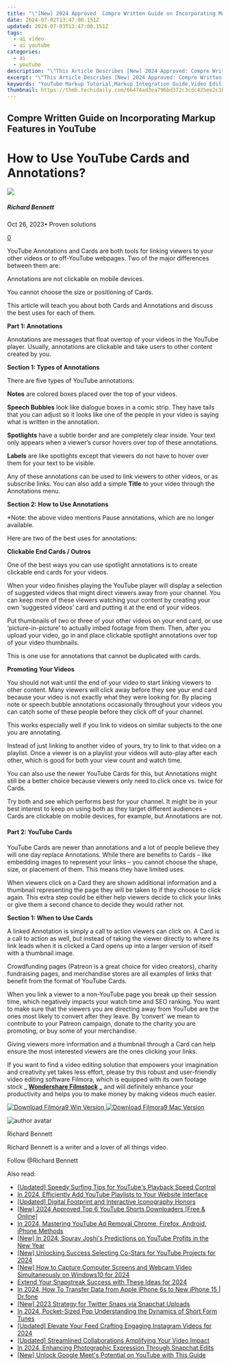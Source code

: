 ```yaml
---
title: "\"[New] 2024 Approved  Compre Written Guide on Incorporating Markup Features in YouTube\""
date: 2024-07-02T13:47:00.151Z
updated: 2024-07-03T13:47:00.151Z
tags:
  - ai video
  - ai youtube
categories:
  - ai
  - youtube
description: "\"This Article Describes [New] 2024 Approved: Compre Written Guide on Incorporating Markup Features in YouTube\""
excerpt: "\"This Article Describes [New] 2024 Approved: Compre Written Guide on Incorporating Markup Features in YouTube\""
keywords: "YouTube Markup Tutorial,Markup Integration Guide,Video Editing with Markup,HTML5 Markup for Videos,Embedding Code in YouTube,YouTube Layout Enhancement,Effective Video Markup"
thumbnail: https://thmb.techidaily.com/66474ad3ea796bd372c3cdc425ee2c1b3cee0dd881c03ccdd13266e6df3b21d0.jpg
---
```


## Compre Written Guide on Incorporating Markup Features in YouTube

# How to Use YouTube Cards and Annotations?

![](https://images.wondershare.com/filmora/article-images/richard-bennett.jpg)

##### Richard Bennett

 Oct 26, 2023• Proven solutions

[0](#commentsBoxSeoTemplate)

YouTube Annotations and Cards are both tools for linking viewers to your other videos or to off-YouTube webpages. Two of the major differences between them are:

Annotations are not clickable on mobile devices.

You cannot choose the size or positioning of Cards.

This article will teach you about both Cards and Annotations and discuss the best uses for each of them.

**Part 1: Annotations**

Annotations are messages that float overtop of your videos in the YouTube player. Usually, annotations are clickable and take users to other content created by you.

**Section 1: Types of Annotations**

There are five types of YouTube annotations:

**Notes** are colored boxes placed over the top of your videos.

**Speech Bubbles** look like dialogue boxes in a comic strip. They have tails that you can adjust so it looks like one of the people in your video is saying what is written in the annotation.

**Spotlights** have a subtle border and are completely clear inside. Your text only appears when a viewer’s cursor hovers over top of these annotations.

**Labels** are like spotlights except that viewers do not have to hover over them for your text to be visible.

Any of these annotations can be used to link viewers to other videos, or as subscribe links. You can also add a simple **Title** to your video through the Annotations menu.

**Section 2: How to Use Annotations**

\*Note: the above video mentions Pause annotations, which are no longer available.

Here are two of the best uses for annotations:

**Clickable End Cards / Outros**

One of the best ways you can use spotlight annotations is to create clickable end cards for your videos.

When your video finishes playing the YouTube player will display a selection of suggested videos that might direct viewers away from your channel. You can keep more of these viewers watching your content by creating your own ‘suggested videos’ card and putting it at the end of your videos.

Put thumbnails of two or three of your other videos on your end card, or use ‘picture-in-picture’ to actually imbed footage from them. Then, after you upload your video, go in and place clickable spotlight annotations over top of your video thumbnails.

This is one use for annotations that cannot be duplicated with cards.

**Promoting Your Videos**

You should not wait until the end of your video to start linking viewers to other content. Many viewers will click away before they see your end card because your video is not exactly what they were looking for. By placing note or speech bubble annotations occasionally throughout your videos you can catch some of these people before they click off of your channel.

This works especially well if you link to videos on similar subjects to the one you are annotating.

Instead of just linking to another video of yours, try to link to that video on a playlist. Once a viewer is on a playlist your videos will auto-play after each other, which is good for both your view count and watch time.

You can also use the newer YouTube Cards for this, but Annotations might still be a better choice because viewers only need to click once vs. twice for Cards.

Try both and see which performs best for your channel. It might be in your best interest to keep on using both as they target different audiences – Cards are clickable on mobile devices, for example, but Annotations are not.

#### **Part 2: YouTube Cards**

YouTube Cards are newer than annotations and a lot of people believe they will one day replace Annotations. While there are benefits to Cards – like embedding images to represent your links – you cannot choose the shape, size, or placement of them. This means they have limited uses.

When viewers click on a Card they are shown additional information and a thumbnail representing the page they will be taken to if they choose to click again. This extra step could be either help viewers decide to click your links or give them a second chance to decide they would rather not.

**Section 1: When to Use Cards**

A linked Annotation is simply a call to action viewers can click on. A Card is a call to action as well, but instead of taking the viewer directly to where its link leads when it is clicked a Card opens up into a larger version of itself with a thumbnail image.

Crowdfunding pages (Patreon is a great choice for video creators), charity fundraising pages, and merchandise stores are all examples of links that benefit from the format of YouTube Cards.

When you link a viewer to a non-YouTube page you break up their session time, which negatively impacts your watch time and SEO ranking. You want to make sure that the viewers you are directing away from YouTube are the ones most likely to convert after they leave. By ‘convert’ we mean to contribute to your Patreon campaign, donate to the charity you are promoting, or buy some of your merchandise.

Giving viewers more information and a thumbnail through a Card can help ensure the most interested viewers are the ones clicking your links.

If you want to find a video editing solution that empowers your imagination and creativity yet takes less effort, please try this robust and user-friendly video editing software Filmora, which is equipped with its own footage stock **_ [Wondershare Filmstock](https://www.filmstocks.com/?fs%5Fchannel=ws) _** and will definitely enhance your productivity and helps you to make money by making videos much easier.

[![Download Filmora9 Win Version](https://images.wondershare.com/filmora/guide/download-btn-win.jpg) ](https://tools.techidaily.com/wondershare/filmora/download/) [![Download Filmora9 Mac Version](https://images.wondershare.com/filmora/guide/download-btn-mac.jpg) ](https://tools.techidaily.com/wondershare/filmora/download/)

![author avatar](https://images.wondershare.com/filmora/article-images/richard-bennett.jpg)

Richard Bennett

Richard Bennett is a writer and a lover of all things video.

Follow @Richard Bennett


<ins class="adsbygoogle"
     style="display:block"
     data-ad-format="autorelaxed"
     data-ad-client="ca-pub-7571918770474297"
     data-ad-slot="1223367746"></ins>



<ins class="adsbygoogle"
     style="display:block"
     data-ad-client="ca-pub-7571918770474297"
     data-ad-slot="8358498916"
     data-ad-format="auto"
     data-full-width-responsive="true"></ins>

<span class="atpl-alsoreadstyle">Also read:</span>
<div><ul>
<li><a href="https://youtube-lab.techidaily.com/ed-speedy-surfing-tips-for-youtubes-playback-speed-control/"><u>[Updated] Speedy Surfing Tips for YouTube's Playback Speed Control</u></a></li>
<li><a href="https://youtube-lab.techidaily.com/24-efficiently-add-youtube-playlists-to-your-website-interface/"><u>In 2024, Efficiently Add YouTube Playlists to Your Website Interface</u></a></li>
<li><a href="https://youtube-lab.techidaily.com/ed-digital-footprint-and-interactive-iconography-honors/"><u>[Updated] Digital Footprint and Interactive Iconography Honors</u></a></li>
<li><a href="https://youtube-lab.techidaily.com/024-approved-top-6-youtube-shorts-downloaders-free-and-online/"><u>[New] 2024 Approved  Top 6 YouTube Shorts Downloaders [Free & Online]</u></a></li>
<li><a href="https://youtube-lab.techidaily.com/24-mastering-youtube-ad-removal-chrome-firefox-android-iphone-methods/"><u>In 2024, Mastering YouTube Ad Removal  Chrome, Firefox, Android, iPhone Methods</u></a></li>
<li><a href="https://youtube-lab.techidaily.com/n-2024-sourav-joshis-predictions-on-youtube-profits-in-the-new-year/"><u>[New] In 2024, Sourav Joshi's Predictions on YouTube Profits in the New Year</u></a></li>
<li><a href="https://youtube-lab.techidaily.com/nlocking-success-selecting-co-stars-for-youtube-projects-for-2024/"><u>[New] Unlocking Success  Selecting Co-Stars for YouTube Projects for 2024</u></a></li>
<li><a href="https://video-capture.techidaily.com/new-how-to-capture-computer-screens-and-webcam-video-simultaneously-on-windows10-for-2024/"><u>[New] How to Capture Computer Screens and Webcam Video Simultaneously on Windows10 for 2024</u></a></li>
<li><a href="https://snapchat-videos.techidaily.com/extend-your-snapstreak-success-with-these-ideas-for-2024/"><u>Extend Your Snapstreak Success with These Ideas for 2024</u></a></li>
<li><a href="https://iphone-transfer.techidaily.com/in-2024-how-to-transfer-data-from-apple-iphone-6s-to-new-iphone-15-drfone-by-drfone-transfer-from-ios/"><u>In 2024, How To Transfer Data from Apple iPhone 6s to New iPhone 15 | Dr.fone</u></a></li>
<li><a href="https://twitter-videos.techidaily.com/new-2023-strategy-for-twitter-snaps-via-snapchat-uploads/"><u>[New] 2023 Strategy for Twitter Snaps via Snapchat Uploads</u></a></li>
<li><a href="https://youtube-help.techidaily.com/in-2024-pocket-sized-pop-understanding-the-dynamics-of-short-form-tunes/"><u>In 2024, Pocket-Sized Pop  Understanding the Dynamics of Short Form Tunes</u></a></li>
<li><a href="https://instagram-clips.techidaily.com/updated-elevate-your-feed-crafting-engaging-instagram-videos-for-2024/"><u>[Updated] Elevate Your Feed  Crafting Engaging Instagram Videos for 2024</u></a></li>
<li><a href="https://facebook-record-videos.techidaily.com/updated-streamlined-collaborations-amplifying-your-video-impact/"><u>[Updated] Streamlined Collaborations  Amplifying Your Video Impact</u></a></li>
<li><a href="https://snapchat-videos.techidaily.com/in-2024-enhancing-photographic-expression-through-snapchat-edits/"><u>In 2024, Enhancing Photographic Expression Through Snapchat Edits</u></a></li>
<li><a href="https://youtube-docs.techidaily.com/nlock-google-meets-potential-on-youtube-with-this-guide/"><u>[New] Unlock Google Meet's Potential on YouTube with This Guide</u></a></li>
</ul></div>

